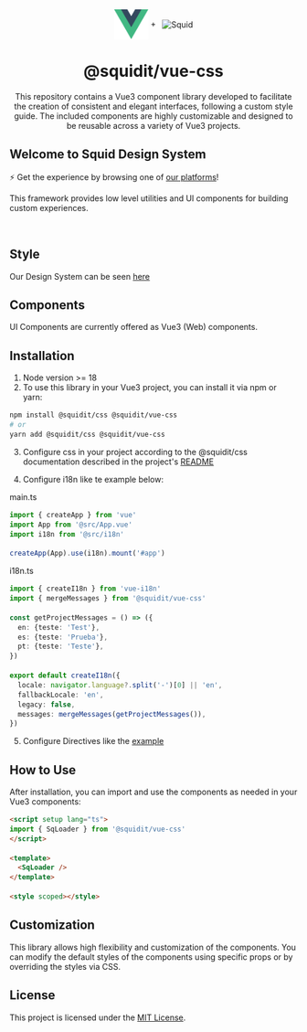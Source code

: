 <div>
  <div align="center">
    <img src="./public/img/svg/vue-logo.svg" width="60px" align="center" alt="Vue" />
    +&ensp;
    <img src="https://squidit.com.br/wp-content/themes/squid/assets/img/logo.svg" width="180px" align="center" alt="Squid" />
  </div>

  <h1 align="center">@squidit/vue-css</h1>
  <p align="center">This repository contains a Vue3 component library developed to facilitate the creation of consistent and elegant interfaces, following a custom style guide. The included components are highly customizable and designed to be reusable across a variety of Vue3 projects.</p>
</div>

## Welcome to Squid Design System

⚡ Get the experience by browsing one of [our platforms](https://app.squidit.com.br)!

This framework provides low level utilities and UI components for building
custom experiences.

&nbsp;

## Style

Our Design System can be seen [here](https://css.squidit.com.br/styleguide)

## Components

UI Components are currently offered as Vue3 (Web) components.

## Installation

1. Node version >= 18
2. To use this library in your Vue3 project, you can install it via npm or yarn:

```bash
npm install @squidit/css @squidit/vue-css
# or
yarn add @squidit/css @squidit/vue-css
```

3. Configure css in your project according to the @squidit/css documentation described in the project's [README](https://github.com/squidit/css/blob/master/README.md)

4. Configure i18n like te example below:

main.ts

```typescript
import { createApp } from 'vue'
import App from '@src/App.vue'
import i18n from '@src/i18n'

createApp(App).use(i18n).mount('#app')
```

i18n.ts

```typescript
import { createI18n } from 'vue-i18n'
import { mergeMessages } from '@squidit/vue-css'

const getProjectMessages = () => ({
  en: {teste: 'Test'},
  es: {teste: 'Prueba'},
  pt: {teste: 'Teste'},
})

export default createI18n({
  locale: navigator.language?.split('-')[0] || 'en',
  fallbackLocale: 'en',
  legacy: false,
  messages: mergeMessages(getProjectMessages()),
})
```

5. Configure Directives like the [example](https://github.com/squidit/vue-css/blob/master/src/directives/sq-tooltip/sq-tooltip.directive.md)

## How to Use

After installation, you can import and use the components as needed in your Vue3 components:

```html
<script setup lang="ts">
import { SqLoader } from '@squidit/vue-css'
</script>

<template>
  <SqLoader />
</template>

<style scoped></style>
```

## Customization

This library allows high flexibility and customization of the components. You can modify the default styles of the components using specific props or by overriding the styles via CSS.

## License

This project is licensed under the [MIT License](LICENSE).
